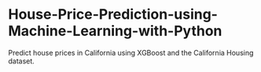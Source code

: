 # House-Price-Prediction-using-Machine-Learning-with-Python
Predict house prices in California using XGBoost and the California Housing dataset.
